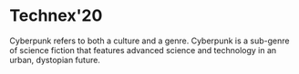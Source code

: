 # Technex'20  
Cyberpunk refers to both a culture and a genre. Cyberpunk is a sub-genre of science fiction that features advanced science and technology in an urban, dystopian future.
